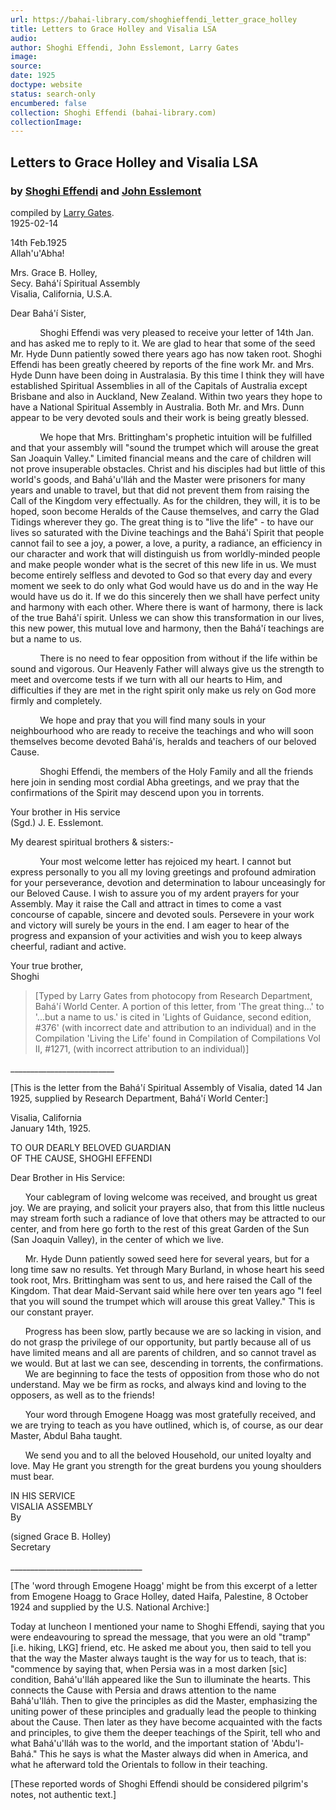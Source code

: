 ```yaml
---
url: https://bahai-library.com/shoghieffendi_letter_grace_holley
title: Letters to Grace Holley and Visalia LSA
audio: 
author: Shoghi Effendi, John Esslemont, Larry Gates
image: 
source: 
date: 1925
doctype: website
status: search-only
encumbered: false
collection: Shoghi Effendi (bahai-library.com)
collectionImage: 
---
```



## Letters to Grace Holley and Visalia LSA

### by [Shoghi Effendi](https://bahai-library.com/author/Shoghi+Effendi) and [John Esslemont](https://bahai-library.com/author/John+Esslemont)

compiled by [Larry Gates](https://bahai-library.com/author/Larry%20Gates).  
1925-02-14


14th Feb.1925  
Allah'u'Abha!  
  
Mrs. Grace B. Holley,  
Secy. Bahá'í Spiritual Assembly  
Visalia, California, U.S.A.  
  
Dear Bahá'í Sister,  
  
            Shoghi Effendi was very pleased to receive your letter of 14th Jan. and has asked me to reply to it. We are glad to hear that some of the seed Mr. Hyde Dunn patiently sowed there years ago has now taken root. Shoghi Effendi has been greatly cheered by reports of the fine work Mr. and Mrs. Hyde Dunn have been doing in Australasia. By this time I think they will have established Spiritual Assemblies in all of the Capitals of Australia except Brisbane and also in Auckland, New Zealand. Within two years they hope to have a National Spiritual Assembly in Australia. Both Mr. and Mrs. Dunn appear to be very devoted souls and their work is being greatly blessed.  
  
            We hope that Mrs. Brittingham's prophetic intuition will be fulfilled and that your assembly will "sound the trumpet which will arouse the great San Joaquin Valley." Limited financial means and the care of children will not prove insuperable obstacles. Christ and his disciples had but little of this world's goods, and Bahá'u'lláh and the Master were prisoners for many years and unable to travel, but that did not prevent them from raising the Call of the Kingdom very effectually. As for the children, they will, it is to be hoped, soon become Heralds of the Cause themselves, and carry the Glad Tidings wherever they go. The great thing is to "live the life" - to have our lives so saturated with the Divine teachings and the Bahá'í Spirit that people cannot fail to see a joy, a power, a love, a purity, a radiance, an efficiency in our character and work that will distinguish us from worldly-minded people and make people wonder what is the secret of this new life in us. We must become entirely selfless and devoted to God so that every day and every moment we seek to do only what God would have us do and in the way He would have us do it. If we do this sincerely then we shall have perfect unity and harmony with each other. Where there is want of harmony, there is lack of the true Bahá'í spirit. Unless we can show this transformation in our lives, this new power, this mutual love and harmony, then the Bahá'í teachings are but a name to us.  
  
            There is no need to fear opposition from without if the life within be sound and vigorous. Our Heavenly Father will always give us the strength to meet and overcome tests if we turn with all our hearts to Him, and difficulties if they are met in the right spirit only make us rely on God more firmly and completely.  
  
            We hope and pray that you will find many souls in your neighbourhood who are ready to receive the teachings and who will soon themselves become devoted Bahá'ís, heralds and teachers of our beloved Cause.  
  
            Shoghi Effendi, the members of the Holy Family and all the friends here join in sending most cordial Abha greetings, and we pray that the confirmations of the Spirit may descend upon you in torrents.

Your brother in His service  
(Sgd.) J. E. Esslemont.

  
My dearest spiritual brothers & sisters:-  
  
            Your most welcome letter has rejoiced my heart. I cannot but express personally to you all my loving greetings and profound admiration for your perseverance, devotion and determination to labour unceasingly for our Beloved Cause. I wish to assure you of my ardent prayers for your Assembly. May it raise the Call and attract in times to come a vast concourse of capable, sincere and devoted souls. Persevere in your work and victory will surely be yours in the end. I am eager to hear of the progress and expansion of your activities and wish you to keep always cheerful, radiant and active.

Your true brother,  
Shoghi

> \[Typed by Larry Gates from photocopy from Research Department, Bahá'í World Center. A portion of this letter, from 'The great thing...' to '...but a name to us.' is cited in 'Lights of Guidance, second edition, #376' (with incorrect date and attribution to an individual) and in the Compilation 'Living the Life' found in Compilation of Compilations Vol II, #1271, (with incorrect attribution to an individual)\]

\_\_\_\_\_\_\_\_\_\_\_\_\_\_\_\_\_\_\_\_\_\_\_\_\_\_  
  
\[This is the letter from the Bahá'í Spiritual Assembly of Visalia, dated 14 Jan 1925, supplied by Research Department, Bahá'í World Center:\]

Visalia, California  
January 14th, 1925.

  
TO OUR DEARLY BELOVED GUARDIAN  
OF THE CAUSE, SHOGHI EFFENDI  
  
Dear Brother in His Service:  
  
      Your cablegram of loving welcome was received, and brought us great joy. We are praying, and solicit your prayers also, that from this little nucleus may stream forth such a radiance of love that others may be attracted to our center, and from here go forth to the rest of this great Garden of the Sun (San Joaquin Valley), in the center of which we live.  
  
      Mr. Hyde Dunn patiently sowed seed here for several years, but for a long time saw no results. Yet through Mary Burland, in whose heart his seed took root, Mrs. Brittingham was sent to us, and here raised the Call of the Kingdom. That dear Maid-Servant said while here over ten years ago "I feel that you will sound the trumpet which will arouse this great Valley." This is our constant prayer.  
  
      Progress has been slow, partly because we are so lacking in vision, and do not grasp the privilege of our opportunity, but partly because all of us have limited means and all are parents of children, and so cannot travel as we would. But at last we can see, descending in torrents, the confirmations.  
      We are beginning to face the tests of opposition from those who do not understand. May we be firm as rocks, and always kind and loving to the opposers, as well as to the friends!  
  
      Your word through Emogene Hoagg was most gratefully received, and we are trying to teach as you have outlined, which is, of course, as our dear Master, Abdul Baha taught.  
  
      We send you and to all the beloved Household, our united loyalty and love. May He grant you strength for the great burdens you young shoulders must bear.

IN HIS SERVICE  
VISALIA ASSEMBLY  
By  
  
(signed Grace B. Holley)  
Secretary

\_\_\_\_\_\_\_\_\_\_\_\_\_\_\_\_\_\_\_\_\_\_\_\_\_\_\_\_\_\_\_\_\_  
  
\[The 'word through Emogene Hoagg' might be from this excerpt of a letter from Emogene Hoagg to Grace Holley, dated Haifa, Palestine, 8 October 1924 and supplied by the U.S. National Archive:\]  
  
Today at luncheon I mentioned your name to Shoghi Effendi, saying that you were endeavouring to spread the message, that you were an old "tramp" \[i.e. hiking, LKG\] friend, etc. He asked me about you, then said to tell you that the way the Master always taught is the way for us to teach, that is: "commence by saying that, when Persia was in a most darken \[sic\] condition, Bahá'u'lláh appeared like the Sun to illuminate the hearts. This connects the Cause with Persia and draws attention to the name Bahá'u'lláh. Then to give the principles as did the Master, emphasizing the uniting power of these principles and gradually lead the people to thinking about the Cause. Then later as they have become acquainted with the facts and principles, to give them the deeper teachings of the Spirit, tell who and what Bahá'u'lláh was to the world, and the important station of 'Abdu'l-Bahá." This he says is what the Master always did when in America, and what he afterward told the Orientals to follow in their teaching.  
  
\[These reported words of Shoghi Effendi should be considered pilgrim's notes, not authentic text.\]